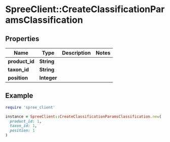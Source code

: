# SpreeClient::CreateClassificationParamsClassification

## Properties

| Name | Type | Description | Notes |
| ---- | ---- | ----------- | ----- |
| **product_id** | **String** |  |  |
| **taxon_id** | **String** |  |  |
| **position** | **Integer** |  |  |

## Example

```ruby
require 'spree_client'

instance = SpreeClient::CreateClassificationParamsClassification.new(
  product_id: 1,
  taxon_id: 1,
  position: 1
)
```

